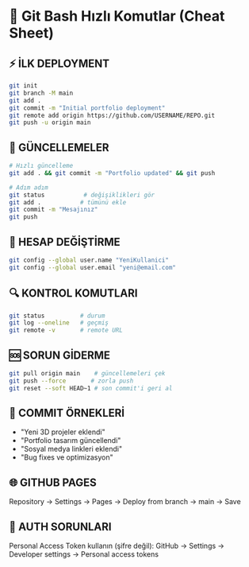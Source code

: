 # 🚀 Git Bash Hızlı Komutlar (Cheat Sheet)

## ⚡ İLK DEPLOYMENT
```bash
git init
git branch -M main
git add .
git commit -m "Initial portfolio deployment"  
git remote add origin https://github.com/USERNAME/REPO.git
git push -u origin main
```

## 🔄 GÜNCELLEMELER  
```bash
# Hızlı güncelleme
git add . && git commit -m "Portfolio updated" && git push

# Adım adım
git status           # değişiklikleri gör
git add .           # tümünü ekle  
git commit -m "Mesajınız"
git push
```

## 🔧 HESAP DEĞİŞTİRME
```bash
git config --global user.name "YeniKullanici" 
git config --global user.email "yeni@email.com"
```

## 🔍 KONTROL KOMUTLARI
```bash
git status          # durum
git log --oneline   # geçmiş
git remote -v       # remote URL
```

## 🆘 SORUN GİDERME
```bash
git pull origin main    # güncellemeleri çek
git push --force       # zorla push
git reset --soft HEAD~1 # son commit'i geri al
```

## 📝 COMMIT ÖRNEKLERİ
- "Yeni 3D projeler eklendi"
- "Portfolio tasarım güncellendi"  
- "Sosyal medya linkleri eklendi"
- "Bug fixes ve optimizasyon"

## 🌐 GITHUB PAGES
Repository → Settings → Pages → Deploy from branch → main → Save

## 🔑 AUTH SORUNLARI
Personal Access Token kullanın (şifre değil):
GitHub → Settings → Developer settings → Personal access tokens
